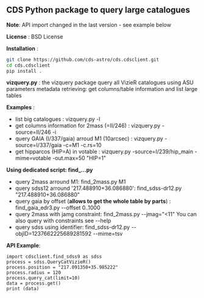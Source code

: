 ## CDS Python package to query large catalogues

**Note**: API import changed in the last version - see example below

**License** : BSD License

**Installation** : 

```bash
git clone https://github.com/cds-astro/cds.cdsclient.git
cd cds.cdsclient
pip install .
```

**vizquery.py** : the vizquery package
              query all VizieR catalogues using ASU parameters
              metadata retrieving: get columns/table information 
				   and list large tables

**Examples** :
* list big catalogues : vizquery.py -l
* get columns information for 2mass (=II/246) : vizquery.py -source=II/246 -i
* query GAIA  (I/337/gaia) arroud M1 (10arcsec) : vizquery.py -source=I/337/gaia -c=M1 -c.rs=10
* get hipparcos (HIP=A) in votable : vizquery.py -source=I/239/hip_main -mime=votable -out.max=50 "HIP=1"


**Using dedicated script: find_...py**
* query 2mass arround M1: find_2mass.py M1
* query sdss12 arround '217.488910+36.086880': find_sdss-dr12.py "217.488910+36.086880"
* query gaia by offset (**allows to get the whole table by parts**) : find_gaia_edr3.py --offset 0..1000 
* query 2mass with jamg constraint: find_2mass.py --jmag="<11"
You can also query with constraints see --help 
* query sdss using identifier: find_sdss-dr12.py  --objID=1237662225689281592  --mime=tsv

**API Example**:

```
import cdsclient.find_sdss9 as sdss
process = sdss.QueryCatVizieR()
process.position = "217.091350+35.985222"
process.radius = 120
process.query_cat(limit=10)
data = process.get()
print (data)
```

